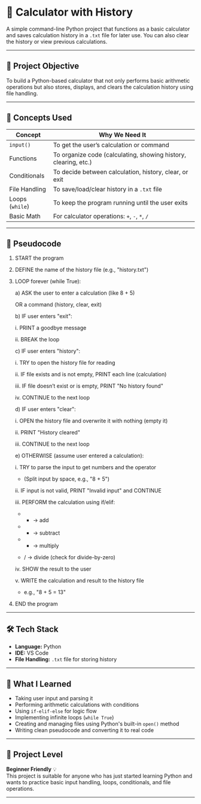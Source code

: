 # 🧮 Calculator with History

A simple command-line Python project that functions as a basic calculator and saves calculation history in a `.txt` file for later use. You can also clear the history or view previous calculations.

---

## 🎯 Project Objective

To build a Python-based calculator that not only performs basic arithmetic operations but also stores, displays, and clears the calculation history using file handling.

---

## 🧠 Concepts Used

| Concept         | Why We Need It                                                                 |
|----------------|----------------------------------------------------------------------------------|
| `input()`       | To get the user’s calculation or command                                       |
| Functions       | To organize code (calculating, showing history, clearing, etc.)               |
| Conditionals    | To decide between calculation, history, clear, or exit                        |
| File Handling   | To save/load/clear history in a `.txt` file                                   |
| Loops (`while`) | To keep the program running until the user exits                              |
| Basic Math      | For calculator operations: `+`, `-`, `*`, `/`                                  |

---

## 📝 Pseudocode

1. START the program

2. DEFINE the name of the history file (e.g., "history.txt")

3. LOOP forever (while True):

   a) ASK the user to enter a calculation (like 8 + 5)
   
   OR a command (history, clear, exit)

   b) IF user enters "exit":
   
      i. PRINT a goodbye message
   
      ii. BREAK the loop

   c) IF user enters "history":
   
      i. TRY to open the history file for reading
   
      ii. IF file exists and is not empty, PRINT each line (calculation)
   
      iii. IF file doesn’t exist or is empty, PRINT "No history found"
   
      iv. CONTINUE to the next loop

   d) IF user enters "clear":
   
      i. OPEN the history file and overwrite it with nothing (empty it)
   
      ii. PRINT "History cleared"
   
      iii. CONTINUE to the next loop

   e) OTHERWISE (assume user entered a calculation):
   
      i. TRY to parse the input to get numbers and the operator
   
      - (Split input by space, e.g., "8 + 5")
   
      ii. IF input is not valid, PRINT "Invalid input" and CONTINUE
   
      iii. PERFORM the calculation using if/elif:
   
      - + → add
   
      - - → subtract
   
      - * → multiply
   
      -  / → divide (check for divide-by-zero)
   
      iv. SHOW the result to the user
   
      v. WRITE the calculation and result to the history file
   
      - e.g., "8 + 5 = 13"

5. END the program

---

## 🛠️ Tech Stack

- **Language:** Python
- **IDE:** VS Code 
- **File Handling:** `.txt` file for storing history

---

## 🌱 What I Learned

- Taking user input and parsing it
- Performing arithmetic calculations with conditions
- Using `if-elif-else` for logic flow
- Implementing infinite loops (`while True`)
- Creating and managing files using Python's built-in `open()` method
- Writing clean pseudocode and converting it to real code

---

## 🔰 Project Level

**Beginner Friendly** 💡  
This project is suitable for anyone who has just started learning Python and wants to practice basic input handling, loops, conditionals, and file operations.

---

